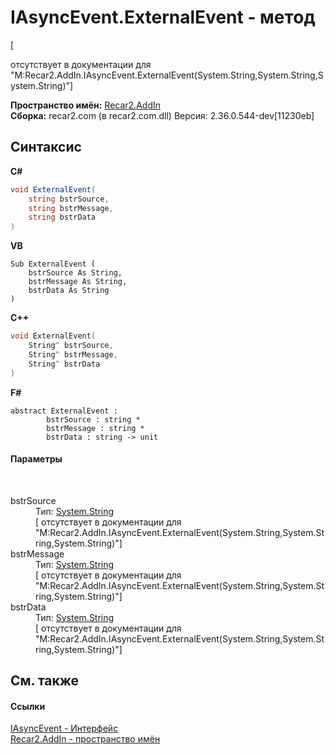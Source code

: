 # IAsyncEvent.ExternalEvent - метод
 

\[<summary> отсутствует в документации для "M:Recar2.AddIn.IAsyncEvent.ExternalEvent(System.String,System.String,System.String)"\]

**Пространство имён:**&nbsp;<a href="96a2666c-3296-a881-fb0f-9d8f97e17c76">Recar2.AddIn</a><br />**Сборка:**&nbsp;recar2.com (в recar2.com.dll) Версия: 2.36.0.544-dev[11230eb]

## Синтаксис

**C#**<br />
``` C#
void ExternalEvent(
	string bstrSource,
	string bstrMessage,
	string bstrData
)
```

**VB**<br />
``` VB
Sub ExternalEvent ( 
	bstrSource As String,
	bstrMessage As String,
	bstrData As String
)
```

**C++**<br />
``` C++
void ExternalEvent(
	String^ bstrSource, 
	String^ bstrMessage, 
	String^ bstrData
)
```

**F#**<br />
``` F#
abstract ExternalEvent : 
        bstrSource : string * 
        bstrMessage : string * 
        bstrData : string -> unit 

```


#### Параметры
&nbsp;<dl><dt>bstrSource</dt><dd>Тип:&nbsp;<a href="http://msdn2.microsoft.com/ru-ru/library/s1wwdcbf" target="_blank">System.String</a><br />\[<param name="bstrSource"/> отсутствует в документации для "M:Recar2.AddIn.IAsyncEvent.ExternalEvent(System.String,System.String,System.String)"\]</dd><dt>bstrMessage</dt><dd>Тип:&nbsp;<a href="http://msdn2.microsoft.com/ru-ru/library/s1wwdcbf" target="_blank">System.String</a><br />\[<param name="bstrMessage"/> отсутствует в документации для "M:Recar2.AddIn.IAsyncEvent.ExternalEvent(System.String,System.String,System.String)"\]</dd><dt>bstrData</dt><dd>Тип:&nbsp;<a href="http://msdn2.microsoft.com/ru-ru/library/s1wwdcbf" target="_blank">System.String</a><br />\[<param name="bstrData"/> отсутствует в документации для "M:Recar2.AddIn.IAsyncEvent.ExternalEvent(System.String,System.String,System.String)"\]</dd></dl>

## См. также


#### Ссылки
<a href="6e0a93bb-8e0c-5314-3c8e-1ca99f0e1d6d">IAsyncEvent - Интерфейс</a><br /><a href="96a2666c-3296-a881-fb0f-9d8f97e17c76">Recar2.AddIn - пространство имён</a><br />